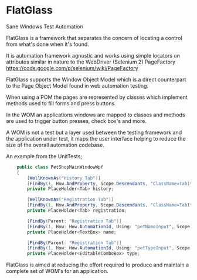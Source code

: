 # FlatGlass
Sane Windows Test Automation

FlatGlass is a framework that separates the concern of locating a control from what's done when it's found.

It is automation framework agnostic and works using simple locators on attributes similar in nature to the WebDriver (Selenium 2) PageFactory https://code.google.com/p/selenium/wiki/PageFactory

FlatGlass supports the Window Object Model which is a direct counterpart to the Page Object Model found in web automation testing. 

When using a POM the pages are represented by classes which implement methods used to fill forms and press buttons.

In the WOM an applications windows are mapped to classes and methods are used to trigger button presses, check box's and more.

A WOM is not a test but a layer used between the testing framework and the application under test, it maps the user interface helping to reduce the size of the overall automation codebase.

An example from the UnitTests;

```c#
    public class PetShopMainWindowWpf
    {
        [WellKnownAs("History Tab")]
        [FindBy(1, How.AndProperty, Scope.Descendants, "ClassName=TabItem", "Name=History")]
        private PlaceHolder<Tab> history;

        [WellKnownAs("Registration Tab")]
        [FindBy(1, How.AndProperty, Scope.Descendants, "ClassName=TabItem", "Name=Registration")]
        private PlaceHolder<Tab> registration;

        [FindBy(Parent: "Registration Tab")]
        [FindBy(1, How: How.AutomationId, Using: "petNameInput", Scope: Scope.ChildrenOnly, ControlType: "Edit")]
        private PlaceHolder<TextBox> name;

        [FindBy(Parent: "Registration Tab")]
        [FindBy(1, How: How.AutomationId, Using: "petTypeInput", Scope: Scope.ChildrenOnly, ControlType: "ComboBox")]
        private PlaceHolder<EditableComboBox> type;
```

FlatGlass is aimed at reducing the effort required to produce and maintain a complete set of WOM's for an application.
